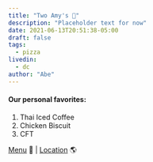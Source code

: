 ```yaml
---
title: "Two Amy's 🍕"
description: "Placeholder text for now"
date: 2021-06-13T20:51:38-05:00
draft: false
tags:
  - pizza
livedin:
  - dc
author: "Abe"
---
```


#### Our personal favorites:

1. Thai Iced Coffee
2. Chicken Biscuit
3. CFT

[Menu](https://www.betterhalfbar.com/menu) 📖  |  [Location](https://g.page/betterhalfbar?share) 🌎
